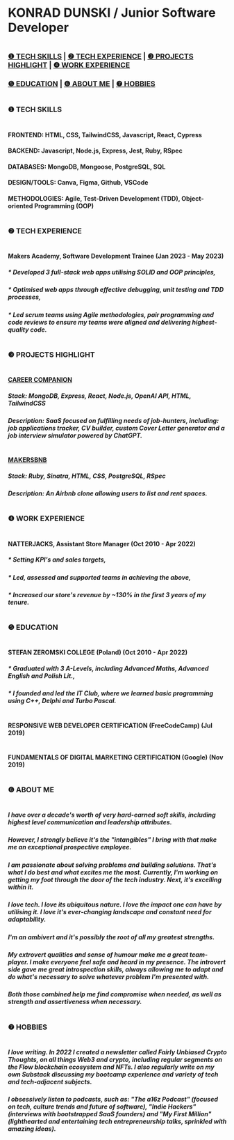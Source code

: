 # KONRAD DUNSKI / Junior Software Developer 

#

### [❶ TECH SKILLS](#tech-skills)  |  [❷ TECH EXPERIENCE](#tech-experience)  |  [❸ PROJECTS HIGHLIGHT](#projects-highlight)  |  [❹ WORK EXPERIENCE](#work-experience)
### [❺ EDUCATION](#education)  |  [❻ ABOUT ME](#about)  |  [❼ HOBBIES](#hobbies)

#
#

### <a name="tech-skills"></a> ❶ TECH SKILLS

#
#

#### **FRONTEND**:        HTML, CSS, TailwindCSS, Javascript, React, Cypress
#### **BACKEND**:         Javascript, Node.js, Express, Jest, Ruby, RSpec
#### **DATABASES**:       MongoDB, Mongoose, PostgreSQL, SQL
#### **DESIGN/TOOLS**:    Canva, Figma, Github, VSCode
#### **METHODOLOGIES**:   Agile, Test-Driven Development (TDD), Object-oriented Programming (OOP)

#
#

### <a name="tech-experience"></a> ❷ TECH EXPERIENCE

#
#

#### Makers Academy, Software Development Trainee (Jan 2023 - May 2023)
##### * Developed 3 full-stack web apps utilising SOLID and OOP principles,
##### * Optimised web apps through effective debugging, unit testing and TDD processes, 
##### * Led scrum teams using Agile methodologies, pair programming and code reviews to ensure my teams were aligned and delivering highest-quality code.

#
#

### <a name="projects-highlight"></a> ❸ PROJECTS HIGHLIGHT

#
#

#### [CAREER COMPANION](https://github.com/francescoGuglielmi/career_companion)

##### Stack: MongoDB, Express, React, Node.js, OpenAI API, HTML, TailwindCSS

##### Description: SaaS focused on fulfilling needs of job-hunters, including: job applications tracker, CV builder, custom Cover Letter generator and a job interview simulator powered by ChatGPT.

#

#### [MAKERSBNB](https://github.com/k-dun/Makers-bnb)

##### Stack: Ruby, Sinatra, HTML, CSS, PostgreSQL, RSpec

##### Description: An Airbnb clone allowing users to list and rent spaces.

#
#

### <a name="work-experience"></a> ❹ WORK EXPERIENCE

#
#

#### NATTERJACKS, Assistant Store Manager (Oct 2010 - Apr 2022)
##### * Setting KPI's and sales targets,
##### * Led, assessed and supported teams in achieving the above,
##### * Increased our store's revenue by ~130% in the first 3 years of my tenure.

#
#

### <a name="education"></a> ❺ EDUCATION

#
#

#### STEFAN ZEROMSKI COLLEGE (Poland) (Oct 2010 - Apr 2022)
##### * Graduated with 3 A-Levels, including Advanced Maths, Advanced English and Polish Lit.,
##### * I founded and led the IT Club, where we learned basic programming using C++, Delphi and Turbo Pascal.

#

#### RESPONSIVE WEB DEVELOPER CERTIFICATION (FreeCodeCamp) (Jul 2019)

#

#### FUNDAMENTALS OF DIGITAL MARKETING CERTIFICATION (Google) (Nov 2019)

#
#

### <a name="about"></a> ❻ ABOUT ME

#
#

##### I have over a decade's worth of very hard-earned soft skills, including highest level communication and leadership attributes.
##### However, I strongly believe it's the "intangibles" I bring with that make me an exceptional prospective employee.
##### I am passionate about solving problems and building solutions. That's what I do best and what excites me the most. Currently, I'm working on getting my foot through the door of the tech industry. Next, it's excelling within it.
##### I love tech. I love its ubiquitous nature. I love the impact one can have by utilising it. I love it's ever-changing landscape and constant need for adaptability.
##### I'm an ambivert and it's possibly the root of all my greatest strengths.
##### My extrovert qualities and sense of humour make me a great team-player. I make everyone feel safe and heard in my presence. The introvert side gave me great introspection skills, always allowing me to adapt and do what's necessary to solve whatever problem I'm presented with.
##### Both those combined help me find compromise when needed, as well as strength and assertiveness when necessary.

#
#

### <a name="hobbies"></a> ❼ HOBBIES

#
#

##### I love writing. In 2022 I created a newsletter called Fairly Unbiased Crypto Thoughts, on all things Web3 and crypto, including regular segments on the Flow blockchain ecosystem and NFTs. I also regularly write on my own Substack discussing my bootcamp experience and variety of tech and tech-adjacent subjects.
##### I obsessively listen to podcasts, such as: "The a16z Podcast" (focused on tech, culture trends and future of software), "Indie Hackers" (interviews with bootstrapped SaaS founders) and "My First Million" (lighthearted and entertaining tech entrepreneurship talks, sprinkled with amazing ideas).

#
#
